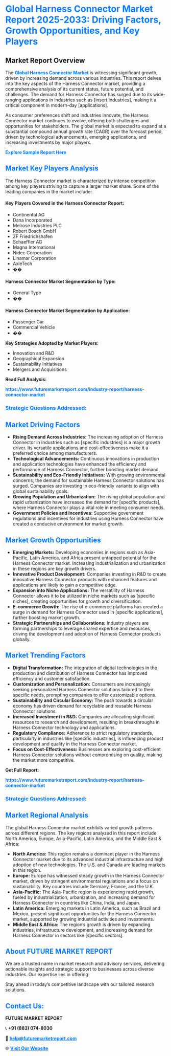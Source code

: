 <h1 style="color: #007BFF;">Global Harness Connector Market Report 2025-2033: Driving Factors, Growth Opportunities, and Key Players</h1>

<section id="overview">
<h2>Market Report Overview</h2>
<p>The <a href="https://www.futuremarketreport.com/industry-report/harness-connector-market" style="color: #007BFF; text-decoration: none;"><strong>Global Harness Connector Market</strong></a> is witnessing significant growth, driven by increasing demand across various industries. This report delves into the key aspects of the Harness Connector market, providing a comprehensive analysis of its current status, future potential, and challenges. The demand for Harness Connector has surged due to its wide-ranging applications in industries such as [insert industries], making it a critical component in modern-day [applications].</p>
<p>As consumer preferences shift and industries innovate, the Harness Connector market continues to evolve, offering both challenges and opportunities for stakeholders. The global market is expected to expand at a substantial compound annual growth rate (CAGR) over the forecast period, driven by technological advancements, emerging applications, and increasing investments by major players.</p>
</section>

<section id="overview">
<p><a href="https://www.futuremarketreport.com/request-sample/reportId=117536" style="color: #007BFF; text-decoration: none;"><strong>Explore Sample Report Here</strong></a></p>
</section>

<section id="key-players">
<h2 style="color: #007BFF;">Market Key Players Analysis</h2>
<p>The Harness Connector market is characterized by intense competition among key players striving to capture a larger market share. Some of the leading companies in the market include:</p>
<h4>Key Players Covered in the Harness Connector Report:</h4>
<ul><li>Continental AG</li><li>Dana Incorporated</li><li>Melrose Industries PLC</li><li>Robert Bosch GmbH</li><li>ZF Friedrichshafen</li><li>Schaeffler AG</li><li>Magna International</li><li>Nidec Corporation</li><li>Linamar Corporation</li><li>AxleTech</li><li>��</li></ul>
<h4>Harness Connector Market Segmentation by Type:</h4>
<ul><li>General Type</li><li>��</li></ul>

<h4>Harness Connector Market Segmentation by Application:</h4>
<ul><li>Passenger Car</li><li>Commercial Vehicle</li><li>��</li></ul>
<p><strong>Key Strategies Adopted by Market Players:</strong></p>
<ul>
<li>Innovation and R&D</li>
<li>Geographical Expansion</li>
<li>Sustainability Initiatives</li>
<li>Mergers and Acquisitions</li>
</ul>
</section>

<section>
<p><strong>Read Full Analysis: </strong></p><a href="https://www.futuremarketreport.com/industry-report/harness-connector-market" style="color: #007BFF; text-decoration: none;"><strong>https://www.futuremarketreport.com/industry-report/harness-connector-market</strong></a>
<h3 style="color: #007BFF;">Strategic Questions Addressed:</h3>
</section>

<section id="driving-factors">
<h2 style="color: #007BFF;">Market Driving Factors</h2>
<ul>
<li><strong>Rising Demand Across Industries:</strong> The increasing adoption of Harness Connector in industries such as [specific industries] is a major growth driver. Its versatile applications and cost-effectiveness make it a preferred choice among manufacturers.</li>
<li><strong>Technological Advancements:</strong> Continuous innovations in production and application technologies have enhanced the efficiency and performance of Harness Connector, further boosting market demand.</li>
<li><strong>Sustainability and Eco-Friendly Initiatives:</strong> With growing environmental concerns, the demand for sustainable Harness Connector solutions has surged. Companies are investing in eco-friendly variants to align with global sustainability goals.</li>
<li><strong>Growing Population and Urbanization:</strong> The rising global population and rapid urbanization have increased the demand for [specific products], where Harness Connector plays a vital role in meeting consumer needs.</li>
<li><strong>Government Policies and Incentives:</strong> Supportive government regulations and incentives for industries using Harness Connector have created a conducive environment for market growth.</li>
</ul>
</section>

<section id="growth-opportunities">
<h2 style="color: #007BFF;">Market Growth Opportunities</h2>
<ul>
<li><strong>Emerging Markets:</strong> Developing economies in regions such as Asia-Pacific, Latin America, and Africa present untapped potential for the Harness Connector market. Increasing industrialization and urbanization in these regions are key growth drivers.</li>
<li><strong>Innovative Product Development:</strong> Companies investing in R&D to create innovative Harness Connector products with enhanced features and applications are likely to gain a competitive edge.</li>
<li><strong>Expansion into Niche Applications:</strong> The versatility of Harness Connector allows it to be utilized in niche markets such as [specific niches], creating opportunities for growth and diversification.</li>
<li><strong>E-commerce Growth:</strong> The rise of e-commerce platforms has created a surge in demand for Harness Connector used in [specific applications], further boosting market growth.</li>
<li><strong>Strategic Partnerships and Collaborations:</strong> Industry players are forming partnerships to leverage shared expertise and resources, driving the development and adoption of Harness Connector products globally.</li>
</ul>
</section>

<section id="trending-factors">
<h2 style="color: #007BFF;">Market Trending Factors</h2>
<ul>
<li><strong>Digital Transformation:</strong> The integration of digital technologies in the production and distribution of Harness Connector has improved efficiency and customer satisfaction.</li>
<li><strong>Customization and Personalization:</strong> Consumers are increasingly seeking personalized Harness Connector solutions tailored to their specific needs, prompting companies to offer customizable options.</li>
<li><strong>Sustainability and Circular Economy:</strong> The push towards a circular economy has driven demand for recyclable and reusable Harness Connector solutions.</li>
<li><strong>Increased Investment in R&D:</strong> Companies are allocating significant resources to research and development, resulting in breakthroughs in Harness Connector technology and applications.</li>
<li><strong>Regulatory Compliance:</strong> Adherence to strict regulatory standards, particularly in industries like [specific industries], is influencing product development and quality in the Harness Connector market.</li>
<li><strong>Focus on Cost-Effectiveness:</strong> Businesses are exploring cost-efficient Harness Connector solutions without compromising on quality, making the market more competitive.</li>
</ul>
</section>

<section>
<p><strong>Get Full Report: </strong></p><a href="https://www.futuremarketreport.com/industry-report/harness-connector-market" style="color: #007BFF; text-decoration: none;"><strong>https://www.futuremarketreport.com/industry-report/harness-connector-market</strong></a>
<h3 style="color: #007BFF;">Strategic Questions Addressed:</h3>
</section>


<section id="regional-analysis">
<h2 style="color: #007BFF;">Market Regional Analysis</h2>
<p>The global Harness Connector market exhibits varied growth patterns across different regions. The key regions analyzed in this report include North America, Europe, Asia-Pacific, Latin America, and the Middle East & Africa:</p>
<ul>
<li><strong>North America:</strong> This region remains a dominant player in the Harness Connector market due to its advanced industrial infrastructure and high adoption of new technologies. The U.S. and Canada are leading markets in this region.</li>
<li><strong>Europe:</strong> Europe has witnessed steady growth in the Harness Connector market, driven by stringent environmental regulations and a focus on sustainability. Key countries include Germany, France, and the U.K.</li>
<li><strong>Asia-Pacific:</strong> The Asia-Pacific region is experiencing rapid growth, fueled by industrialization, urbanization, and increasing demand for Harness Connector in countries like China, India, and Japan.</li>
<li><strong>Latin America:</strong> Emerging markets in Latin America, such as Brazil and Mexico, present significant opportunities for the Harness Connector market, supported by growing industrial activities and investments.</li>
<li><strong>Middle East & Africa:</strong> The region’s growth is driven by expanding industries, infrastructure development, and increasing demand for Harness Connector in sectors like [specific sectors].</li>
</ul>
</section>

<footer>
<h2 style="color: #007BFF;">About FUTURE MARKET REPORT</h2>
<p>We are a trusted name in market research and advisory services, delivering actionable insights and strategic support to businesses across diverse industries. Our expertise lies in offering:</p>

<p>Stay ahead in today’s competitive landscape with our tailored research solutions.</p>

<h2 style="color: #007BFF;">Contact Us:</h2>
<p><strong>FUTURE MARKET REPORT</strong></p>
<p>📞 <strong>+91 (883) 074-8030</strong></p>
<p>📧 <strong><a href="mailto:help@futuremarketreport.com" style="color: #007BFF;">help@futuremarketreport.com</a></strong></p>
<p>🌐 <strong><a href="https://www.futuremarketreport.com/" style="color: #007BFF;">Visit Our Website</a></strong></p>
</footer>